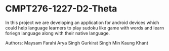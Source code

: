 # CMPT276-1227-D2-Theta

In this project we are developing an application for android devices which could help language learners to play sudoku like game with words and learn foriegn language along with their native language.

Authors:
Maysam Farahi
Arya Singh
Gurkirat Singh
Min Kaung Khant

